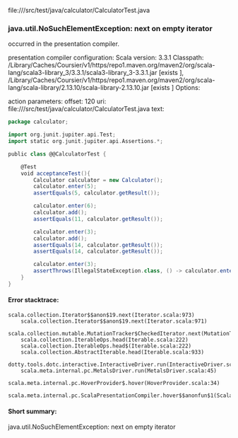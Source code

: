 file://<WORKSPACE>/src/test/java/calculator/CalculatorTest.java
### java.util.NoSuchElementException: next on empty iterator

occurred in the presentation compiler.

presentation compiler configuration:
Scala version: 3.3.1
Classpath:
<HOME>/Library/Caches/Coursier/v1/https/repo1.maven.org/maven2/org/scala-lang/scala3-library_3/3.3.1/scala3-library_3-3.3.1.jar [exists ], <HOME>/Library/Caches/Coursier/v1/https/repo1.maven.org/maven2/org/scala-lang/scala-library/2.13.10/scala-library-2.13.10.jar [exists ]
Options:



action parameters:
offset: 120
uri: file://<WORKSPACE>/src/test/java/calculator/CalculatorTest.java
text:
```scala
package calculator;

import org.junit.jupiter.api.Test;
import static org.junit.jupiter.api.Assertions.*;

public class @@CalculatorTest {

    @Test
    void acceptanceTest(){
        Calculator calculator = new Calculator();
        calculator.enter(5);
        assertEquals(5, calculator.getResult());

        calculator.enter(6);
        calculator.add();
        assertEquals(11, calculator.getResult());

        calculator.enter(3);
        calculator.add();
        assertEquals(14, calculator.getResult());
        assertEquals(14, calculator.getResult());

        calculator.enter(3);
        assertThrows(IllegalStateException.class, () -> calculator.enter(5));
    }
}

```



#### Error stacktrace:

```
scala.collection.Iterator$$anon$19.next(Iterator.scala:973)
	scala.collection.Iterator$$anon$19.next(Iterator.scala:971)
	scala.collection.mutable.MutationTracker$CheckedIterator.next(MutationTracker.scala:76)
	scala.collection.IterableOps.head(Iterable.scala:222)
	scala.collection.IterableOps.head$(Iterable.scala:222)
	scala.collection.AbstractIterable.head(Iterable.scala:933)
	dotty.tools.dotc.interactive.InteractiveDriver.run(InteractiveDriver.scala:168)
	scala.meta.internal.pc.MetalsDriver.run(MetalsDriver.scala:45)
	scala.meta.internal.pc.HoverProvider$.hover(HoverProvider.scala:34)
	scala.meta.internal.pc.ScalaPresentationCompiler.hover$$anonfun$1(ScalaPresentationCompiler.scala:352)
```
#### Short summary: 

java.util.NoSuchElementException: next on empty iterator